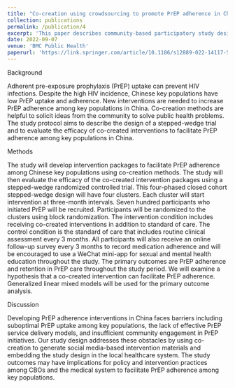 ```yaml
---
title: "Co-creation using crowdsourcing to promote PrEP adherence in China: study protocol for a stepped-wedge randomized controlled trial"
collection: publications
permalink: /publication/4
excerpt: 'This paper describes community-based participatory study design that develops technology-mediated interventions to facilitate PrEP adherence.'
date: 2022-09-07
venue: 'BMC Public Health'
paperurl: 'https://link.springer.com/article/10.1186/s12889-022-14117-5'
---
```


Background

Adherent pre-exposure prophylaxis (PrEP) uptake can prevent HIV infections. Despite the high HIV incidence, Chinese key populations have low PrEP uptake and adherence. New interventions are needed to increase PrEP adherence among key populations in China. Co-creation methods are helpful to solicit ideas from the community to solve public health problems. The study protocol aims to describe the design of a stepped-wedge trial and to evaluate the efficacy of co-created interventions to facilitate PrEP adherence among key populations in China.

Methods

The study will develop intervention packages to facilitate PrEP adherence among Chinese key populations using co-creation methods. The study will then evaluate the efficacy of the co-created intervention packages using a stepped-wedge randomized controlled trial. This four-phased closed cohort stepped-wedge design will have four clusters. Each cluster will start intervention at three-month intervals. Seven hundred participants who initiated PrEP will be recruited. Participants will be randomized to the clusters using block randomization. The intervention condition includes receiving co-created interventions in addition to standard of care. The control condition is the standard of care that includes routine clinical assessment every 3 months. All participants will also receive an online follow-up survey every 3 months to record medication adherence and will be encouraged to use a WeChat mini-app for sexual and mental health education throughout the study. The primary outcomes are PrEP adherence and retention in PrEP care throughout the study period. We will examine a hypothesis that a co-created intervention can facilitate PrEP adherence. Generalized linear mixed models will be used for the primary outcome analysis.

Discussion

Developing PrEP adherence interventions in China faces barriers including suboptimal PrEP uptake among key populations, the lack of effective PrEP service delivery models, and insufficient community engagement in PrEP initiatives. Our study design addresses these obstacles by using co-creation to generate social media-based intervention materials and embedding the study design in the local healthcare system. The study outcomes may have implications for policy and intervention practices among CBOs and the medical system to facilitate PrEP adherence among key populations.
